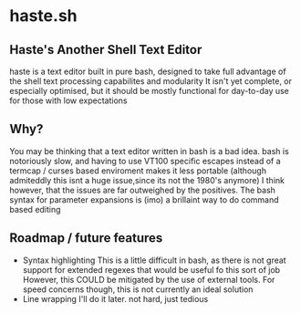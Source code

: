 # haste.sh
## Haste's Another Shell Text Editor
haste is a text editor built in pure bash, designed to take full advantage of the shell text processing capabilites and modularity
It isn't yet complete, or especially optimised, but it should be mostly functional for day-to-day use for those with low expectations

## Why?
You may be thinking that a text editor written in bash is a bad idea. bash is notoriously slow, and having to use VT100 specific escapes instead of a termcap / curses based enviroment makes it less portable (although admiteddly this isnt a huge issue,since its not the 1980's anymore)
I think however, that the issues are far outweighed by the positives. The bash syntax for parameter expansions is (imo) a brillaint way to do command based editing

## Roadmap / future features
 - Syntax highlighting
	This is a little difficult in bash, as there is not great support for extended regexes that would be useful fo this sort of job
	However, this COULD be mitigated by the use of external tools. For speed concerns though, this is not currently an ideal solution
 - Line wrapping
	I'll do it later. not hard, just tedious
